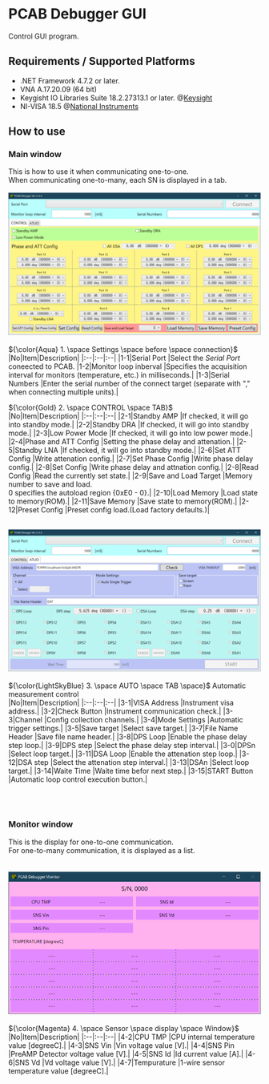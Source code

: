 # PCAB Debugger GUI
Control GUI program.

## Requirements / Supported Platforms
* .NET Framework 4.7.2 or later.
* VNA A.17.20.09 (64 bit)
* Keygisht IO Libraries Suite 18.2.27313.1 or later. @[Keysight](https://www.keysight.com/zz/en/lib/software-detail/computer-software/io-libraries-suite-downloads-2175637.html)
* NI-VISA 18.5 @[National Instruments](https://www.ni.com/ja/support/downloads/drivers/download.ni-visa.html#306043)

## How to use

### Main window
This is how to use it when communicating one-to-one.<br>
When communicating one-to-many, each SN is displayed in a tab.<br>
<br>
<img src="https://github.com/mw-eng/PCAB_Debugger/blob/master/PCAB_Debugger_GUI/assets/UI1.png?raw=true" width="600px"><br>
<br>
${\color{Aqua} 1. \space Settings \space before \space connection}$<br>
|No|Item|Description|
|:--|:--|:--|
|1-1|Serial Port			|Select the *Serial Port* coneected to PCAB.
|1-2|Monitor loop inberval	|Specifies the acquisition interval for monitors (temperature, etc.) in milliseconds.|
|1-3|Serial Numbers			|Enter the serial number of the connect target (separate with "," when connecting multiple units).|

${\color{Gold} 2. \space CONTROL \space TAB}$<br>
|No|Item|Description|
|:--|:--|:--|
|2-1|Standby AMP			|If checked, it will go into standby mode.|
|2-2|Standby DRA			|If checked, it will go into standby mode.|
|2-3|Low Power Mode			|If checked, it will go into low power mode.|
|2-4|Phase and ATT Config	|Setting the phase delay and attenation.|
|2-5|Standby LNA			|If checked, it will go into standby mode.|
|2-6|Set ATT Config			|Write attenation config.|
|2-7|Set Phase Config		|Write phase delay config.|
|2-8|Set Config				|Write phase delay and attnation config.|
|2-8|Read Config			|Read the currently set state.|
|2-9|Save and Load Target	|Memory number to save and load. <br>0 specifies the autoload region {0xE0 - 0}.|
|2-10|Load Memory			|Load state to memory(ROM).|
|2-11|Save Memory			|Save state to memory(ROM).|
|2-12|Preset Config			|Preset config load.(Load factory defaults.)|


<br><img src="https://github.com/mw-eng/PCAB_Debugger/blob/master/PCAB_Debugger_GUI/assets/UI2.png?raw=true" width="600px"><br>
<br>
${\color{LightSkyBlue} 3. \space AUTO \space TAB \space}$ Automatic measurement control<br>
|No|Item|Description|
|:--|:--|:--|
|3-1|VISA Address		|Instrument visa address.|
|3-2|Check Button		|Instrument communication check.|
|3-3|Channel			|Config collection channels.|
|3-4|Mode Settings		|Automatic trigger settings.|
|3-5|Save target		|Select save target.|
|3-7|File Name Header	|Save file name header.|
|3-8|DPS Loop 			|Enable the phase delay step loop.|
|3-9|DPS step			|Select the phase delay step interval.|
|3-0|DPSn				|Select loop target.|
|3-11|DSA Loop 			|Enable the attenation step loop.|
|3-12|DSA step			|Select the attenation step interval.|
|3-13|DSAn				|Select loop target.|
|3-14|Waite Time		|Waite time befor next step.|
|3-15|START Button		|Automatic loop control execution button.|

<br><br>

### Monitor window
This is the display for one-to-one communication.<br>
For one-to-many communication, it is displayed as a list.<br>
<br>
<br><img src="https://github.com/mw-eng/PCAB_Debugger/blob/master/PCAB_Debugger_GUI/assets/UI3.png?raw=true" width="600px"><br>
<br>
${\color{Magenta} 4. \space Sensor \space display \space Window}$<br>
|No|Item|Description|
|:--|:--|:--|
|4-2|CPU TMP      |CPU internal temperature value [degreeC].|
|4-3|SNS Vin      |Vin voltage value [V].|
|4-4|SNS Pin      |PreAMP Detector voltage value [V].|
|4-5|SNS Id       |Id current value [A].|
|4-6|SNS Vd       |Vd voltage value [V].|
|4-7|Tempurature  |1-wire sensor temperature value [degreeC].|

